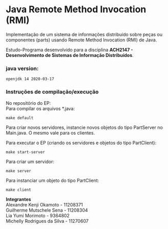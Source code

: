 # Java Remote Method Invocation (RMI)

Implementação de um sistema de informações distribuído sobre peças ou componentes (parts) usando Remote Method Invocation (RMI) de Java.

Estudo-Programa desenvolvido para a disciplina **ACH2147 - Desenvolvimento de Sistemas de Informação Distribuídos**.

### java version:
    openjdk 14 2020-03-17

### **Instruções de compilação/execução**
No repositório do EP:  
Para compilar os arquivos *.java:
```
make default
```
Para criar novos servidores, instancie novos objetos do tipo PartServer no Main.java. O mesmo vale para os clientes.

Para executar o EP (criando os servidores e objetos do tipo PartClient):
```
make start-server
```
Para criar um servidor:
```
make server
```
Para instanciar um objeto do tipo PartClient:
```
make client
```

**Integrantes**  
Alexandre Kenji Okamoto - 11208371  
Guilherme Mutschele Sena - 11208304  
Lia Yumi Morimoto - 9364802  
Michelly Rodrigues da Silva - 11270607

